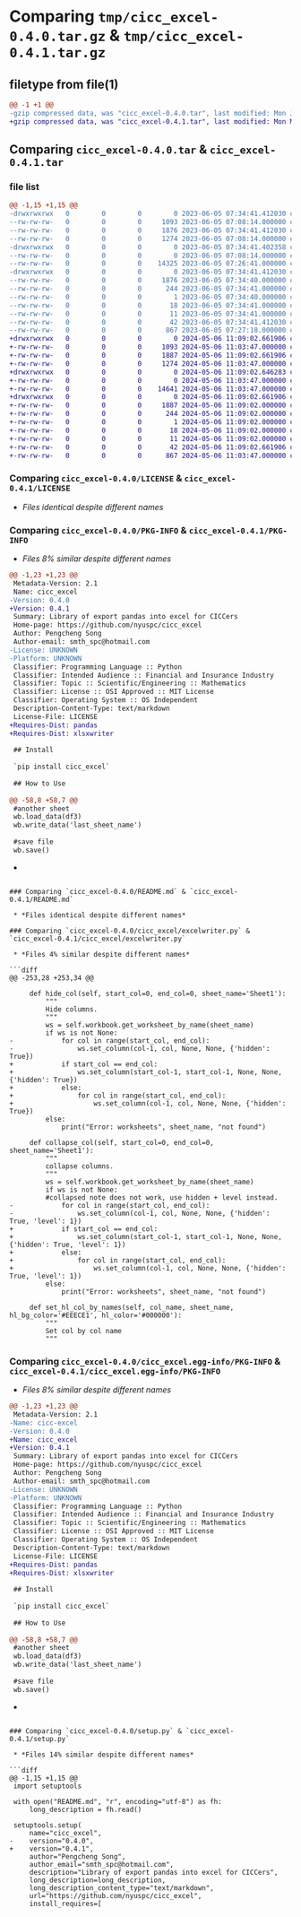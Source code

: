 # Comparing `tmp/cicc_excel-0.4.0.tar.gz` & `tmp/cicc_excel-0.4.1.tar.gz`

## filetype from file(1)

```diff
@@ -1 +1 @@
-gzip compressed data, was "cicc_excel-0.4.0.tar", last modified: Mon Jun  5 07:34:41 2023, max compression
+gzip compressed data, was "cicc_excel-0.4.1.tar", last modified: Mon May  6 11:09:02 2024, max compression
```

## Comparing `cicc_excel-0.4.0.tar` & `cicc_excel-0.4.1.tar`

### file list

```diff
@@ -1,15 +1,15 @@
-drwxrwxrwx   0        0        0        0 2023-06-05 07:34:41.412030 cicc_excel-0.4.0/
--rw-rw-rw-   0        0        0     1093 2023-06-05 07:08:14.000000 cicc_excel-0.4.0/LICENSE
--rw-rw-rw-   0        0        0     1876 2023-06-05 07:34:41.412030 cicc_excel-0.4.0/PKG-INFO
--rw-rw-rw-   0        0        0     1274 2023-06-05 07:08:14.000000 cicc_excel-0.4.0/README.md
-drwxrwxrwx   0        0        0        0 2023-06-05 07:34:41.402358 cicc_excel-0.4.0/cicc_excel/
--rw-rw-rw-   0        0        0        0 2023-06-05 07:08:14.000000 cicc_excel-0.4.0/cicc_excel/__init__.py
--rw-rw-rw-   0        0        0    14325 2023-06-05 07:26:41.000000 cicc_excel-0.4.0/cicc_excel/excelwriter.py
-drwxrwxrwx   0        0        0        0 2023-06-05 07:34:41.412030 cicc_excel-0.4.0/cicc_excel.egg-info/
--rw-rw-rw-   0        0        0     1876 2023-06-05 07:34:40.000000 cicc_excel-0.4.0/cicc_excel.egg-info/PKG-INFO
--rw-rw-rw-   0        0        0      244 2023-06-05 07:34:41.000000 cicc_excel-0.4.0/cicc_excel.egg-info/SOURCES.txt
--rw-rw-rw-   0        0        0        1 2023-06-05 07:34:40.000000 cicc_excel-0.4.0/cicc_excel.egg-info/dependency_links.txt
--rw-rw-rw-   0        0        0       18 2023-06-05 07:34:41.000000 cicc_excel-0.4.0/cicc_excel.egg-info/requires.txt
--rw-rw-rw-   0        0        0       11 2023-06-05 07:34:41.000000 cicc_excel-0.4.0/cicc_excel.egg-info/top_level.txt
--rw-rw-rw-   0        0        0       42 2023-06-05 07:34:41.412030 cicc_excel-0.4.0/setup.cfg
--rw-rw-rw-   0        0        0      867 2023-06-05 07:27:18.000000 cicc_excel-0.4.0/setup.py
+drwxrwxrwx   0        0        0        0 2024-05-06 11:09:02.661906 cicc_excel-0.4.1/
+-rw-rw-rw-   0        0        0     1093 2024-05-06 11:03:47.000000 cicc_excel-0.4.1/LICENSE
+-rw-rw-rw-   0        0        0     1887 2024-05-06 11:09:02.661906 cicc_excel-0.4.1/PKG-INFO
+-rw-rw-rw-   0        0        0     1274 2024-05-06 11:03:47.000000 cicc_excel-0.4.1/README.md
+drwxrwxrwx   0        0        0        0 2024-05-06 11:09:02.646283 cicc_excel-0.4.1/cicc_excel/
+-rw-rw-rw-   0        0        0        0 2024-05-06 11:03:47.000000 cicc_excel-0.4.1/cicc_excel/__init__.py
+-rw-rw-rw-   0        0        0    14641 2024-05-06 11:03:47.000000 cicc_excel-0.4.1/cicc_excel/excelwriter.py
+drwxrwxrwx   0        0        0        0 2024-05-06 11:09:02.661906 cicc_excel-0.4.1/cicc_excel.egg-info/
+-rw-rw-rw-   0        0        0     1887 2024-05-06 11:09:02.000000 cicc_excel-0.4.1/cicc_excel.egg-info/PKG-INFO
+-rw-rw-rw-   0        0        0      244 2024-05-06 11:09:02.000000 cicc_excel-0.4.1/cicc_excel.egg-info/SOURCES.txt
+-rw-rw-rw-   0        0        0        1 2024-05-06 11:09:02.000000 cicc_excel-0.4.1/cicc_excel.egg-info/dependency_links.txt
+-rw-rw-rw-   0        0        0       18 2024-05-06 11:09:02.000000 cicc_excel-0.4.1/cicc_excel.egg-info/requires.txt
+-rw-rw-rw-   0        0        0       11 2024-05-06 11:09:02.000000 cicc_excel-0.4.1/cicc_excel.egg-info/top_level.txt
+-rw-rw-rw-   0        0        0       42 2024-05-06 11:09:02.661906 cicc_excel-0.4.1/setup.cfg
+-rw-rw-rw-   0        0        0      867 2024-05-06 11:03:47.000000 cicc_excel-0.4.1/setup.py
```

### Comparing `cicc_excel-0.4.0/LICENSE` & `cicc_excel-0.4.1/LICENSE`

 * *Files identical despite different names*

### Comparing `cicc_excel-0.4.0/PKG-INFO` & `cicc_excel-0.4.1/PKG-INFO`

 * *Files 8% similar despite different names*

```diff
@@ -1,23 +1,23 @@
 Metadata-Version: 2.1
 Name: cicc_excel
-Version: 0.4.0
+Version: 0.4.1
 Summary: Library of export pandas into excel for CICCers
 Home-page: https://github.com/nyuspc/cicc_excel
 Author: Pengcheng Song
 Author-email: smth_spc@hotmail.com
-License: UNKNOWN
-Platform: UNKNOWN
 Classifier: Programming Language :: Python
 Classifier: Intended Audience :: Financial and Insurance Industry
 Classifier: Topic :: Scientific/Engineering :: Mathematics
 Classifier: License :: OSI Approved :: MIT License
 Classifier: Operating System :: OS Independent
 Description-Content-Type: text/markdown
 License-File: LICENSE
+Requires-Dist: pandas
+Requires-Dist: xlsxwriter
 
 ## Install
 
 `pip install cicc_excel`
 
 ## How to Use
 
@@ -58,8 +58,7 @@
 #another sheet
 wb.load_data(df3)
 wb.write_data('last_sheet_name')
 
 #save file
 wb.save()
 ```
-
```

### Comparing `cicc_excel-0.4.0/README.md` & `cicc_excel-0.4.1/README.md`

 * *Files identical despite different names*

### Comparing `cicc_excel-0.4.0/cicc_excel/excelwriter.py` & `cicc_excel-0.4.1/cicc_excel/excelwriter.py`

 * *Files 4% similar despite different names*

```diff
@@ -253,28 +253,34 @@
 
     def hide_col(self, start_col=0, end_col=0, sheet_name='Sheet1'):
         """
         Hide columns.
         """
         ws = self.workbook.get_worksheet_by_name(sheet_name)
         if ws is not None:
-            for col in range(start_col, end_col):
-                ws.set_column(col-1, col, None, None, {'hidden': True})
+            if start_col == end_col:
+                ws.set_column(start_col-1, start_col-1, None, None, {'hidden': True})
+            else:
+                for col in range(start_col, end_col):
+                    ws.set_column(col-1, col, None, None, {'hidden': True})
         else:
             print("Error: worksheets", sheet_name, "not found")
     
     def collapse_col(self, start_col=0, end_col=0, sheet_name='Sheet1'):
         """
         collapse columns.
         """
         ws = self.workbook.get_worksheet_by_name(sheet_name)
         if ws is not None:
         #collapsed note does not work, use hidden + level instead.
-            for col in range(start_col, end_col):
-                ws.set_column(col-1, col, None, None, {'hidden': True, 'level': 1})
+            if start_col == end_col:
+                ws.set_column(start_col-1, start_col-1, None, None, {'hidden': True, 'level': 1})
+            else:
+                for col in range(start_col, end_col):
+                    ws.set_column(col-1, col, None, None, {'hidden': True, 'level': 1})
         else:
             print("Error: worksheets", sheet_name, "not found")
     
     def set_hl_col_by_names(self, col_name, sheet_name, hl_bg_color='#EEECE1', hl_color='#000000'):
         """
         Set col by col name
         """
```

### Comparing `cicc_excel-0.4.0/cicc_excel.egg-info/PKG-INFO` & `cicc_excel-0.4.1/cicc_excel.egg-info/PKG-INFO`

 * *Files 8% similar despite different names*

```diff
@@ -1,23 +1,23 @@
 Metadata-Version: 2.1
-Name: cicc-excel
-Version: 0.4.0
+Name: cicc_excel
+Version: 0.4.1
 Summary: Library of export pandas into excel for CICCers
 Home-page: https://github.com/nyuspc/cicc_excel
 Author: Pengcheng Song
 Author-email: smth_spc@hotmail.com
-License: UNKNOWN
-Platform: UNKNOWN
 Classifier: Programming Language :: Python
 Classifier: Intended Audience :: Financial and Insurance Industry
 Classifier: Topic :: Scientific/Engineering :: Mathematics
 Classifier: License :: OSI Approved :: MIT License
 Classifier: Operating System :: OS Independent
 Description-Content-Type: text/markdown
 License-File: LICENSE
+Requires-Dist: pandas
+Requires-Dist: xlsxwriter
 
 ## Install
 
 `pip install cicc_excel`
 
 ## How to Use
 
@@ -58,8 +58,7 @@
 #another sheet
 wb.load_data(df3)
 wb.write_data('last_sheet_name')
 
 #save file
 wb.save()
 ```
-
```

### Comparing `cicc_excel-0.4.0/setup.py` & `cicc_excel-0.4.1/setup.py`

 * *Files 14% similar despite different names*

```diff
@@ -1,15 +1,15 @@
 import setuptools
 
 with open("README.md", "r", encoding="utf-8") as fh:
     long_description = fh.read()
 
 setuptools.setup(
     name="cicc_excel",
-    version="0.4.0",
+    version="0.4.1",
     author="Pengcheng Song",
     author_email="smth_spc@hotmail.com",
     description="Library of export pandas into excel for CICCers",
     long_description=long_description,
     long_description_content_type="text/markdown",
     url="https://github.com/nyuspc/cicc_excel",
     install_requires=[
```


